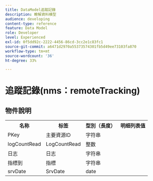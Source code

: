 ```yaml
---
title: DataModel追蹤記錄
description: 瞭解資料模型
audience: developing
content-type: reference
feature: Data Model
role: Developer
level: Experienced
exl-id: 0f5dd92c-2222-4456-86cd-3cc2e1c83fc1
source-git-commit: a6471d2970a55373574301fb5d49ee73103fa870
workflow-type: tm+mt
source-wordcount: '36'
ht-degree: 33%

---
```


# 追蹤記錄(nms：remoteTracking)

## 物件說明

<table>
               <tr>
                  <th>名称</th>
                  <th>标签</th>
                  <th>型別（長度）</th>
                  <th>明细列表值</th>
               </tr>
               <tr>
                  <td>PKey</td>
                  <td>主要資源ID</td>
                  <td>字符串 </td>
                  <td> </td>
               </tr>
               <tr>
                  <td>logCountRead</td>
                  <td>LogCountRead</td>
                  <td>整数 </td>
                  <td> </td>
               </tr>
               <tr>
                  <td>日志</td>
                  <td>日志</td>
                  <td>字符串 </td>
                  <td> </td>
               </tr>
               <tr>
                  <td>指標到</td>
                  <td>指標</td>
                  <td>字符串 </td>
                  <td> </td>
               </tr>
               <tr>
                  <td>srvDate</td>
                  <td>SrvDate</td>
                  <td>date </td>
                  <td> </td>
               </tr>
            </table>
